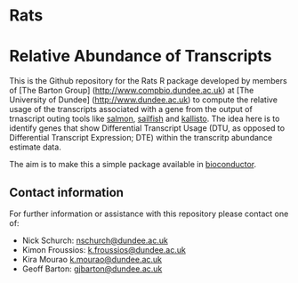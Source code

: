 # Rats

# Relative Abundance of Transcripts

This is the Github repository for the Rats R package developed by
members of [The Barton Group] (http://www.compbio.dundee.ac.uk) at [The 
University of Dundee] (http://www.dundee.ac.uk) to compute the relative usage of the
transcripts associated with a gene from the output of trnascript outing tools like [salmon](http://combine-lab.github.io/salmon/), [sailfish](http://www.cs.cmu.edu/~ckingsf/software/sailfish/) and [kallisto](http://pachterlab.github.io/kallisto/). The idea here is to identify genes that show Differential Transcript Usage (DTU, as opposed to Differential Transcript Expression; DTE) within the transcritp abundance estimate data.

The aim is to make this a simple package available in [bioconductor](http://bioconductor.org/).

## Contact information

For further information or assistance with this repository please contact one of:

* Nick Schurch: <nschurch@dundee.ac.uk>
* Kimon Froussios: <k.froussios@dundee.ac.uk>
* Kira Mourao <k.mourao@dundee.ac.uk>
* Geoff Barton: <gjbarton@dundee.ac.uk>
